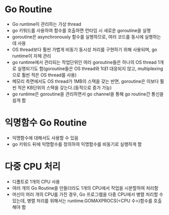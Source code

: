 # Go Routine
- Go runtime이 관리하는 가상 thread
- go 키워드를 사용하여 함수를 호출하면 런타임 시 새로운 goroutine을 실행
- goroutine은 asynchronously 함수를 실행하므로, 여러 코드를 동시에 실행하는데 사용
- OS thread보다 훨씬 가볍게 비동기 동시성 처리를 구현하기 위해 사용되며, go runtime이 자체 관리
- go runtime에서 관리되는 작업단위인 여러 goroutine들은 하나의 OS thread 1개로 실행되기도 함(goroutine들은 OS thread와 1대1 대응되지 않고, multiplexing으로 훨씬 적은 OS thread를 사용)
- 메모리 측면에서도 OS thread가 1MB의 스택을 갖는 반면, goroutine은 이보다 훨씬 적은 KB단위의 스택을 갖는다.(동적으로 증가 가능)
- go runtime은 goroutine을 관리하면서 go channel을 통해 go routine간 통신을 쉽게 함

# 익명함수 Go Routine
- 익명함수에 대해서도 사용할 수 있음
- go 키워드 뒤에 익명함수를 정의하여 익명함수를 비동기로 실행하게 함

# 다중 CPU 처리
- 디폴트로 1개의 CPU 사용
- 여러 개의 Go Routine을 만들더라도 1개의 CPU에서 작업을 시분할하여 처리함
- 머신이 여러 개의 CPU를 가진 경우, Go 프로그램을 다중 CPU에서 병렬 처리할 수 있는데, 병렬 처리를 위해서는 runtime.GOMAXPROCS(<CPU 수>)함수를 호출해야 함